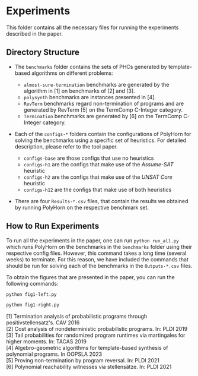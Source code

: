 # Experiments

This folder contains all the necessary files for running the experiments described in the paper. 

## Directory Structure

- The `benchmarks` folder contains the sets of PHCs generated by template-based algorithms on different problems:

    - `almost-sure-termination` benchmarks are generated by the algorithm in [1] on benchmarks of [2] and [3].
    - `polysynth` benchmarks are instances presented in [4].
    - `RevTerm` benchmarks regard non-termination of programs and are generated by RevTerm [5] on the TermComp C-Integer category.
    - `Termination` benchmarks are generated by [6] on the TermComp C-Integer category.

- Each of the `configs-*` folders contain the configurations of PolyHorn for solving the benchmarks using a specific set of heuristics. For detailed description, please refer to the tool paper.
    - `configs-base` are those configs that use no heuristics
    - `configs-h1` are the configs that make use of the *Assume-SAT* heuristic
    - `configs-h2` are the configs that make use of the *UNSAT Core* heuristic
    - `configs-h12` are the configs that make use of both heuristics

- There are four `Results-*.csv` files, that contain the results we obtained by running PolyHorn on the respective benchmark set.

## How to Run Experiments 

To run all the experiments in the paper, one can run `python run_all.py` which runs PolyHorn on the benchmarks in the `benchmarks` folder using their respective config files. However, this command takes a long time (several weeks) to terminate. 
For this reason, we have included the commands that should be run for solving each of the benchmarks in the `Outputs-*.csv` files. 

To obtain the figures that are presented in the paper, you can run the following commands: 
```bash
python fig1-left.py
```
```bash
python fig1-right.py
```

[1] Termination analysis of probabilistic programs through positivstellensatz's. CAV 2016 \
[2] Cost analysis of nondeterministic probabilistic programs. In: PLDI 2019 \
[3] Tail probabilities for randomized program runtimes
via martingales for higher moments. In: TACAS 2019 \
[4] Algebro-geometric algorithms for template-based synthesis of polynomial programs. In OOPSLA 2023 \
[5] Proving non-termination by program reversal. In: PLDI 2021 \
[6] Polynomial reachability witnesses via stellensätze. In: PLDI 2021